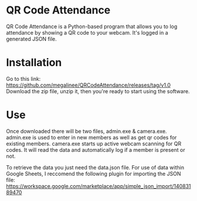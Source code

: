 # QR Code Attendance
QR Code Attendance is a Python-based program that allows you to log attendance by showing a QR code to your webcam. It's logged in a generated JSON file.

# Installation
Go to this link:
https://github.com/megalinee/QRCodeAttendance/releases/tag/v1.0
Download the zip file, unzip it, then you're ready to start using the software.

# Use
Once downloaded there will be two files, admin.exe & camera.exe.
admin.exe is used to enter in new members as well as get qr codes for existing members.
camera.exe starts up active webcam scanning for QR codes. It will read the data and automatically log if a member is present or not.

To retrieve the data you just need the data.json file.
For use of data within Google Sheets, I reccomend the following plugin for importing the JSON file:
https://workspace.google.com/marketplace/app/simple_json_import/14083189470
